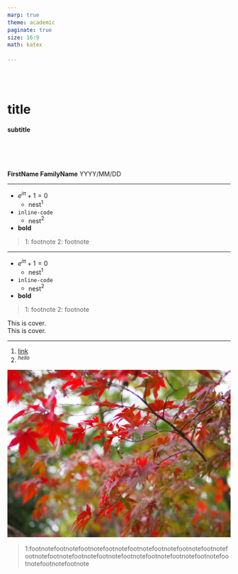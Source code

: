 ```yaml
---
marp: true
theme: academic 
paginate: true
size: 16:9
math: katex

---
```


<!-- 
_class: cover
_paginate: false
-->

<br>
<br>

# title 
####  subtitle

<br>
<br>
<br>

**FirstName FamilyName**
YYYY/MM/DD

---

<!-- _header: header -->

- $e^{i\pi} + 1 = 0$
  - nest$^1$
- `inline-code`
  - nest$^2$
- **bold** 

> 1: footnote
> 2: footnote

<!-- this become speaker note in powerpoint and html slide deck mode-->

---

<!-- _header: header -->

- $e^{i\pi} + 1 = 0$
  - nest$^1$
- `inline-code`
  - nest$^2$
- **bold** 

> 1: footnote
> 2: footnote

<cover>
This is cover.<br>This is cover.
</cover>

---

<!-- _header: figure -->

1. [link](http://example.com)
2. $^{hello}$

![w:400 center](./sample.jpg)

> 1:footnotefootnotefootnotefootnotefootnotefootnotefootnotefootnotefootnotefootnotefootnotefootnotefootnotefootnotefootnotefootnotefootnotefootnotefootnote